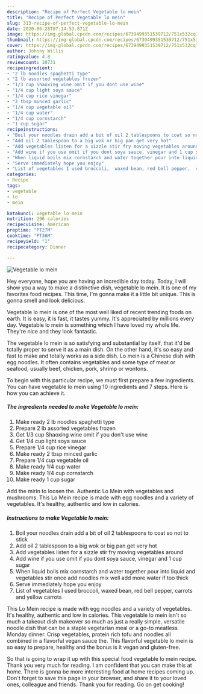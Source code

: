 ```yaml
---
description: "Recipe of Perfect Vegetable lo mein"
title: "Recipe of Perfect Vegetable lo mein"
slug: 313-recipe-of-perfect-vegetable-lo-mein
date: 2020-06-28T07:14:53.871Z
image: https://img-global.cpcdn.com/recipes/6739499351539712/751x532cq70/vegetable-lo-mein-recipe-main-photo.jpg
thumbnail: https://img-global.cpcdn.com/recipes/6739499351539712/751x532cq70/vegetable-lo-mein-recipe-main-photo.jpg
cover: https://img-global.cpcdn.com/recipes/6739499351539712/751x532cq70/vegetable-lo-mein-recipe-main-photo.jpg
author: Johnny Willis
ratingvalue: 4.8
reviewcount: 10731
recipeingredient:
- "2 lb noodles spaghetti type"
- "2 lb assorted vegetables frozen"
- "1/3 cup Shaoxing wine omit if you dont use wine"
- "1/4 cup light soya sauce"
- "1/4 cup rice vinegar"
- "2 tbsp minced garlic"
- "1/4 cup vegetable oil"
- "1/4 cup water"
- "1/4 cup cornstarch"
- "1 cup sugar"
recipeinstructions:
- "Boil your noodles drain add a bit of oil 2 tablespoons to coat so not to stick"
- "Add oil 2 tablespoon to a big wok or big pan get very hot"
- "Add vegetables listen for a sizzle stir fry moving vegetables around"
- "Add wine if you use omit if you dont soya sauce, vinegar and 1 cup sugar"
- "When liquid boils mix cornstarch and water together pour into liquid and vegetables stir once add noodles mix well add more water if too thick"
- "Serve immediately hope you enjoy"
- "List of vegetables I used broccoli,  waxed bean, red bell pepper,  carrots and yellow carrots"
categories:
- Recipe
tags:
- vegetable
- lo
- mein

katakunci: vegetable lo mein 
nutrition: 296 calories
recipecuisine: American
preptime: "PT27M"
cooktime: "PT36M"
recipeyield: "1"
recipecategory: Dinner

---
```



![Vegetable lo mein](https://img-global.cpcdn.com/recipes/6739499351539712/751x532cq70/vegetable-lo-mein-recipe-main-photo.jpg)

Hey everyone, hope you are having an incredible day today. Today, I will show you a way to make a distinctive dish, vegetable lo mein. It is one of my favorites food recipes. This time, I'm gonna make it a little bit unique. This is gonna smell and look delicious.

Vegetable lo mein is one of the most well liked of recent trending foods on earth. It is easy, it is fast, it tastes yummy. It's appreciated by millions every day. Vegetable lo mein is something which I have loved my whole life. They're nice and they look fantastic.

The vegetable lo mein is so satisfying and substantial by itself, that it&#39;d be totally proper to serve it as a main dish. On the other hand, it&#39;s so easy and fast to make and totally works as a side dish. Lo mein is a Chinese dish with egg noodles. It often contains vegetables and some type of meat or seafood, usually beef, chicken, pork, shrimp or wontons.


To begin with this particular recipe, we must first prepare a few ingredients. You can have vegetable lo mein using 10 ingredients and 7 steps. Here is how you can achieve it.

<!--inarticleads1-->

##### The ingredients needed to make Vegetable lo mein:

1. Make ready 2 lb noodles spaghetti type
1. Prepare 2 lb assorted vegetables frozen
1. Get 1/3 cup Shaoxing wine omit if you don&#39;t use wine
1. Get 1/4 cup light soya sauce
1. Prepare 1/4 cup rice vinegar
1. Make ready 2 tbsp minced garlic
1. Prepare 1/4 cup vegetable oil
1. Make ready 1/4 cup water
1. Make ready 1/4 cup cornstarch
1. Make ready 1 cup sugar


Add the mirin to loosen the. Authentic Lo Mein with vegetables and mushrooms. This Lo Mein recipe is made with egg noodles and a variety of vegetables. It&#39;s healthy, authentic and low in calories. 

<!--inarticleads2-->

##### Instructions to make Vegetable lo mein:

1. Boil your noodles drain add a bit of oil 2 tablespoons to coat so not to stick
1. Add oil 2 tablespoon to a big wok or big pan get very hot
1. Add vegetables listen for a sizzle stir fry moving vegetables around
1. Add wine if you use omit if you dont soya sauce, vinegar and 1 cup sugar
1. When liquid boils mix cornstarch and water together pour into liquid and vegetables stir once add noodles mix well add more water if too thick
1. Serve immediately hope you enjoy
1. List of vegetables I used broccoli,  waxed bean, red bell pepper,  carrots and yellow carrots


This Lo Mein recipe is made with egg noodles and a variety of vegetables. It&#39;s healthy, authentic and low in calories. This vegetable lo mein isn&#39;t so much a takeout dish makeover so much as just a really simple, versatile noodle dish that can be a staple vegetarian meal or a go-to meatless Monday dinner. Crisp vegetables, protein rich tofu and noodles all combined in a flavorful vegan sauce the. This flavorful vegetable lo mein is so easy to prepare, healthy and the bonus is it vegan and gluten-free. 

So that is going to wrap it up with this special food vegetable lo mein recipe. Thank you very much for reading. I am confident that you can make this at home. There is gonna be more interesting food at home recipes coming up. Don't forget to save this page in your browser, and share it to your loved ones, colleague and friends. Thank you for reading. Go on get cooking!
